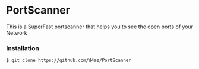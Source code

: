 # PortScanner
This is a SuperFast portscanner that helps you to see the open ports of your Network

### Installation

    $ git clone https://github.com/d4az/PortScanner




